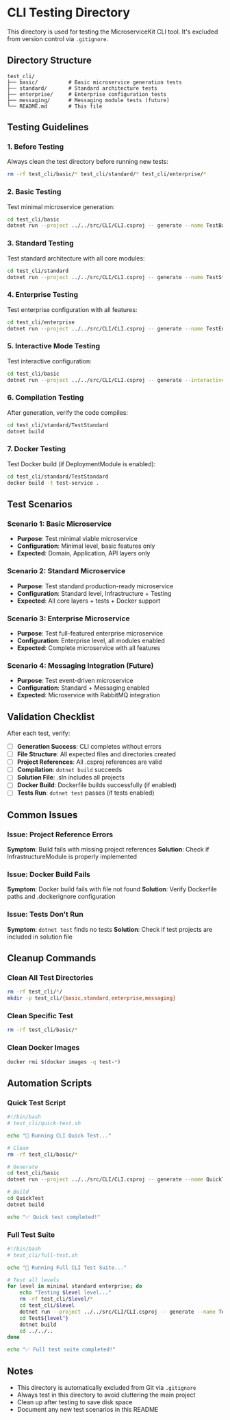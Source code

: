 # CLI Testing Directory

This directory is used for testing the MicroserviceKit CLI tool. It's excluded from version control via `.gitignore`.

## Directory Structure

```
test_cli/
├── basic/          # Basic microservice generation tests
├── standard/       # Standard architecture tests
├── enterprise/     # Enterprise configuration tests
├── messaging/      # Messaging module tests (future)
└── README.md       # This file
```

## Testing Guidelines

### 1. Before Testing
Always clean the test directory before running new tests:
```bash
rm -rf test_cli/basic/* test_cli/standard/* test_cli/enterprise/*
```

### 2. Basic Testing
Test minimal microservice generation:
```bash
cd test_cli/basic
dotnet run --project ../../src/CLI/CLI.csproj -- generate --name TestBasic --output . --level minimal
```

### 3. Standard Testing
Test standard architecture with all core modules:
```bash
cd test_cli/standard
dotnet run --project ../../src/CLI/CLI.csproj -- generate --name TestStandard --output . --level standard
```

### 4. Enterprise Testing
Test enterprise configuration with all features:
```bash
cd test_cli/enterprise
dotnet run --project ../../src/CLI/CLI.csproj -- generate --name TestEnterprise --output . --level enterprise
```

### 5. Interactive Mode Testing
Test interactive configuration:
```bash
cd test_cli/basic
dotnet run --project ../../src/CLI/CLI.csproj -- generate --interactive
```

### 6. Compilation Testing
After generation, verify the code compiles:
```bash
cd test_cli/standard/TestStandard
dotnet build
```

### 7. Docker Testing
Test Docker build (if DeploymentModule is enabled):
```bash
cd test_cli/standard/TestStandard
docker build -t test-service .
```

## Test Scenarios

### Scenario 1: Basic Microservice
- **Purpose**: Test minimal viable microservice
- **Configuration**: Minimal level, basic features only
- **Expected**: Domain, Application, API layers only

### Scenario 2: Standard Microservice
- **Purpose**: Test standard production-ready microservice
- **Configuration**: Standard level, Infrastructure + Testing
- **Expected**: All core layers + tests + Docker support

### Scenario 3: Enterprise Microservice
- **Purpose**: Test full-featured enterprise microservice
- **Configuration**: Enterprise level, all modules enabled
- **Expected**: Complete microservice with all features

### Scenario 4: Messaging Integration (Future)
- **Purpose**: Test event-driven microservice
- **Configuration**: Standard + Messaging enabled
- **Expected**: Microservice with RabbitMQ integration

## Validation Checklist

After each test, verify:

- [ ] **Generation Success**: CLI completes without errors
- [ ] **File Structure**: All expected files and directories created
- [ ] **Project References**: All .csproj references are valid
- [ ] **Compilation**: `dotnet build` succeeds
- [ ] **Solution File**: .sln includes all projects
- [ ] **Docker Build**: Dockerfile builds successfully (if enabled)
- [ ] **Tests Run**: `dotnet test` passes (if tests enabled)

## Common Issues

### Issue: Project Reference Errors
**Symptom**: Build fails with missing project references
**Solution**: Check if InfrastructureModule is properly implemented

### Issue: Docker Build Fails
**Symptom**: Docker build fails with file not found
**Solution**: Verify Dockerfile paths and .dockerignore configuration

### Issue: Tests Don't Run
**Symptom**: `dotnet test` finds no tests
**Solution**: Check if test projects are included in solution file

## Cleanup Commands

### Clean All Test Directories
```bash
rm -rf test_cli/*/
mkdir -p test_cli/{basic,standard,enterprise,messaging}
```

### Clean Specific Test
```bash
rm -rf test_cli/basic/*
```

### Clean Docker Images
```bash
docker rmi $(docker images -q test-*)
```

## Automation Scripts

### Quick Test Script
```bash
#!/bin/bash
# test_cli/quick-test.sh

echo "🧪 Running CLI Quick Test..."

# Clean
rm -rf test_cli/basic/*

# Generate
cd test_cli/basic
dotnet run --project ../../src/CLI/CLI.csproj -- generate --name QuickTest --output . --level standard

# Build
cd QuickTest
dotnet build

echo "✅ Quick test completed!"
```

### Full Test Suite
```bash
#!/bin/bash
# test_cli/full-test.sh

echo "🧪 Running Full CLI Test Suite..."

# Test all levels
for level in minimal standard enterprise; do
    echo "Testing $level level..."
    rm -rf test_cli/$level/*
    cd test_cli/$level
    dotnet run --project ../../src/CLI/CLI.csproj -- generate --name Test${level^} --output . --level $level
    cd Test${level^}
    dotnet build
    cd ../../..
done

echo "✅ Full test suite completed!"
```

## Notes

- This directory is automatically excluded from Git via `.gitignore`
- Always test in this directory to avoid cluttering the main project
- Clean up after testing to save disk space
- Document any new test scenarios in this README 